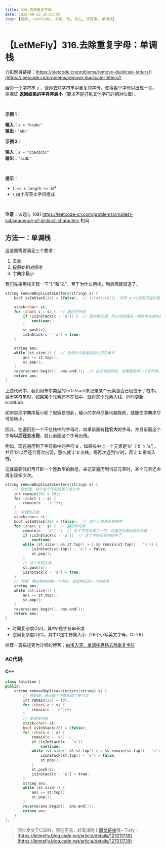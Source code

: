 ```yaml
---
title: 316.去除重复字母
date: 2022-09-23 15:03:58
tags: [题解, LeetCode, 中等, 栈, 贪心, 字符串, 单调栈]
---
```


# 【LetMeFly】316.去除重复字母：单调栈

力扣题目链接：[https://leetcode.cn/problems/remove-duplicate-letters/](https://leetcode.cn/problems/remove-duplicate-letters/)

<p>给你一个字符串 <code>s</code> ，请你去除字符串中重复的字母，使得每个字母只出现一次。需保证 <strong>返回结果的字典序最小</strong>（要求不能打乱其他字符的相对位置）。</p>

<p>&nbsp;</p>

<p><strong>示例 1：</strong></p>

<pre>
<strong>输入：</strong><code>s = "bcabc"</code>
<strong>输出<code>：</code></strong><code>"abc"</code>
</pre>

<p><strong>示例 2：</strong></p>

<pre>
<strong>输入：</strong><code>s = "cbacdcbc"</code>
<strong>输出：</strong><code>"acdb"</code></pre>

<p>&nbsp;</p>

<p><strong>提示：</strong></p>

<ul>
	<li><code>1 &lt;= s.length &lt;= 10<sup>4</sup></code></li>
	<li><code>s</code> 由小写英文字母组成</li>
</ul>

<p>&nbsp;</p>

<p><strong>注意：</strong>该题与 1081 <a href="https://leetcode-cn.com/problems/smallest-subsequence-of-distinct-characters">https://leetcode-cn.com/problems/smallest-subsequence-of-distinct-characters</a> 相同</p>


    
## 方法一：单调栈

这道题需要满足三个要求：

1. 去重
2. 按原始相对顺序
3. 字典序最小

我们先来用栈实现一下“1.”和“2.”。至于为什么用栈，到后面就知道了。

```cpp
string removeDuplicateLetters(string& s) {
	bool isInStack[26] = {false};  // isInStack[i]：字母'a'+i是否已经在栈中

	stack<char> st;
	for (char& c : s) {  // 遍历字符串
		if (isInStack[c - 'a']) {  // 因为要去重，所以时刻保证一种字母在栈中只出现一次
			continue;
		}
		st.push(c);
		isInStack[c - 'a'] = true;
	}

	string ans;
	while (st.size()) {  // 将栈中元素全部加入字符串中
		ans += st.top();
		st.pop();
	}
	reverse(ans.begin(), ans.end());  // 由于栈的特性，故需要反转一下字符串，以保证相对顺序不变
	return ans;
}
```

上述代码中，我们用布尔类型的```isInStack```来记录某个元素是否已经位于了栈中。遍历字符串时，如果某个元素还不在栈中，就将这个元素入栈，同时更新isInStack

如何实现字典序最小呢？很容易想到，越小的字母尽量地越靠前，就能使字典序尽可能地小。

因此，在遍历到一个不在栈中的字母时，如果前面有**比它大**的字母，并且前面这个字母**以后还会出现**，就让前面这个字母出栈。

例如，现在遍历到了字符串中的字符'a'，如果栈中上一个元素是'b'（'b' > 'a'），并且'b'以后还会再次出现，那么就让'b'出栈，等再次遇到'b'时，再让'b'重新入栈。

这就需要我们再开辟一个整数型的数组，来记录遍历到当前元素时，某个元素还会再出现多少次。

```cpp
string removeDuplicateLetters(string& s) {
    // 预处理，统计每个字符出现了多少次
    int remain[26] = {0};
    for (char& c : s) {
        remain[c - 'a']++;
    }
    // 单调栈开始
    stack<char> st;
    bool isInStack[26] = {false};  // 某个元素是否在栈中
    for (char& c : s) {  // 遍历字符串
        remain[c - 'a']--;  // 这个字符出现了一次，后面还会再出现的次数--
        if (isInStack[c - 'a'])  // 这个字符已经在栈中了
            continue;
        while (st.size() && st.top() > c && remain[st.top() - 'a']) {  // 如果栈顶字符大于这个字符，并且栈顶字符还会再次出现，就让栈顶字符先出栈，后面再次遇到的时候再入栈
            isInStack[st.top() - 'a'] = false;
            st.pop();
        }
		// 这个字符入栈
        st.push(c);
        isInStack[c - 'a'] = true;
    }
	// 同理，弹出栈中的每一个字符，之后再反转一下字符串
    string ans;
    while (st.size()) {
        ans += st.top();
        st.pop();
    }
    reverse(ans.begin(), ans.end());
    return ans;
}
```

+ 时间复杂度$O(n)$，其中$n$是字符串长度
+ 空间复杂度$O(C)$，其中$C$是字符集大小（26个小写英文字母，C=26）

推荐一篇描述更为详细的博客：[由浅入深，单调栈思路去除重复字符](https://leetcode.cn/problems/remove-duplicate-letters/solution/you-qian-ru-shen-dan-diao-zhan-si-lu-qu-chu-zhong-/1766857/)

### AC代码

#### C++

```cpp
class Solution {
public:
    string removeDuplicateLetters(string& s) {
        // 预处理，统计每个字符出现了多少次
        int remain[26] = {0};
        for (char& c : s) {
            remain[c - 'a']++;
        }
        // 单调栈开始
        stack<char> st;
        bool isInStack[26] = {false};
        for (char& c : s) {
            remain[c - 'a']--;
            if (isInStack[c - 'a'])
                continue;
            while (st.size() && st.top() > c && remain[st.top() - 'a']) {
                isInStack[st.top() - 'a'] = false;
                st.pop();
            }
            st.push(c);
            isInStack[c - 'a'] = true;
        }
        string ans;
        while (st.size()) {
            ans += st.top();
            st.pop();
        }
        reverse(ans.begin(), ans.end());
        return ans;
    }
};
```

> 同步发文于CSDN，原创不易，转载请附上[原文链接](https://leetcode.letmefly.xyz/2022/09/23/LeetCode%200316.%E5%8E%BB%E9%99%A4%E9%87%8D%E5%A4%8D%E5%AD%97%E6%AF%8D/)哦~
> Tisfy：[https://letmefly.blog.csdn.net/article/details/127011739](https://letmefly.blog.csdn.net/article/details/127011739)

